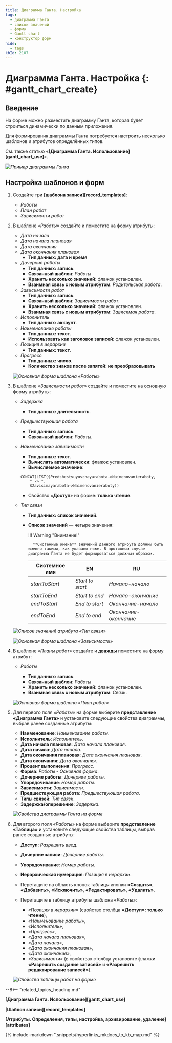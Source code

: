 ```yaml
---
title: Диаграмма Ганта. Настройка
tags:
  - диаграмма Ганта
  - список значений
  - формы
  - Gantt chart
  - конструктор форм
hide:
  - tags
kbId: 2107
---
```


# Диаграмма Ганта. Настройка {: #gantt_chart_create}

## Введение

На форме можно разместить диаграмму Ганта, которая будет строиться динамически по данным приложения.

Для формирования диаграммы Ганта потребуется настроить несколько шаблонов и атрибутов определённых типов.

См. также статью «**[Диаграмма Ганта. Использование][gantt_chart_use]**».

*![Пример диаграммы Ганта](gantt_chart_example.png)*

## Настройка шаблонов и форм

1. Создайте три **[шаблона записи][record_templates]**:

    * _Работы_
    * _План работ_
    * _Зависимости работ_

2. В шаблоне _«Работы»_ создайте и поместите на форму атрибуты:

    * _Дата начала_
    * _Дата начала плановая_
    * _Дата окончания_
    * _Дата окончания плановая_
        * **Тип данных: дата и время**
    * _Дочерние работы_
        * **Тип данных: запись**.
        * **Связанный шаблон**: _Работы_
        * **Хранить несколько значений**: флажок установлен.
        * **Взаимная связь с новым атрибутом**: _Родительская работа_.
    * _Зависимости работ_
        * **Тип данных: запись**.
        * **Связанный шаблон**: _Зависимости работ_.
        * **Хранить несколько значений**: флажок установлен.
        * **Взаимная связь с новым атрибутом**: _Зависимая работа_.
    * _Исполнитель_
        * **Тип данных: аккаунт**.
    * _Наименование работы_ 
        * **Тип данных: текст**.
        * **Использовать как заголовок записей**: флажок установлен.
    * _Позиция в иерархии_
        * **Тип данных: текст**.
    * _Прогресс_
        * **Тип данных: число**.
        * **Количество знаков после запятой: не преобразовывать**

    *![Основная форма шаблона «Работы»](creating_gantt_chart_work_template_form.png)*

3. В шаблоне _«Зависимости работ»_ создайте и поместите на основную форму атрибуты:

    * _Задержка_

         * **Тип данных: длительность**.

    * _Предшествующая работа_

        * **Тип данных: запись**.
        * **Связанный шаблон**: _Работы_.

    * _Наименование зависимости_

        * **Тип данных: текст**.
        * **Вычислять автоматически**: флажок установлен.
        * **Вычисляемое значение**:

        ```mysql
        CONCAT(LIST($Predshestvuyuschayarabota->Naimenovanieraboty,
            " -> ",
            $Zavisimayarabota->Naimenovanieraboty))
        ```

        * Свойство «**Доступ**» на форме: **только чтение**.

    * _Тип связи_

        * **Тип данных: список значений**.
        * **Список значений** — четыре значения:

            !!! Warning "Внимание!"

                **Системные имена** значений данного атрибута должны быть именно такими, как указано ниже. В противном случае диаграмма Ганта не будет формироваться должным образом.

            | Системное имя  | EN               | RU                    |
            | -------------- | ---------------- | --------------------- |
            | _startToStart_ | _Start to start_ | _Начало-начало_       |
            | _startToEnd_   | _Start to end_   | _Начало-окончание_    |
            | _endToStart_   | _End to start_   | _Окончание-начало_    |
            | _endToEnd_     | _End to end_     | _Окончание-окончание_ |

    *![Список значений атрибута «Тип связи»](creating_gantt_chart_link_type_value_list.png)*

    *![Основная форма шаблона «Зависимости»](creating_gantt_chart_work_dependency.png)*

4. В шаблоне _«Планы работ»_ создайте и **дважды** поместите на форму атрибут:

    * _Работы_

        * **Тип данных: запись**.
        * **Связанный шаблон**: _Работы_
        * **Хранить несколько значений**: флажок установлен.
        * **Взаимная связь с новым атрибутом**: _Связь_.

    *![Основная форма шаблона «План работ»](creating_gantt_chart_work_plan_form.png)*

5. Для первого поля _«Работы»_ на форме выберите **представление «Диаграмма Ганта»** и установите следующие свойства диаграммы, выбрав ранее созданные атрибуты:

    * **Наименование**: _Наименование работы_.
    * **Исполнитель**: _Исполнитель_.
    * **Дата начала плановая**: _Дата начала плановая_.
    * **Дата начала**: _Дата начала_.
    * **Дата окончания плановая**: _Дата окончания плановая_.
    * **Дата окончания**: _Дата окончания_.
    * **Процент выполнения**: _Прогресс_.
    * **Форма**: _Работы - Основная форма_.
    * **Дочерние работы**: _Дочерние работы_.
    * **Упорядочивание**: _Номер работы_.
    * **Зависимости**: _Зависимости_.
    * **Предшествующая работа**: _Предшествующая работа_.
    * **Типы связей**: _Тип связи_.
    * **Задержка/опережение**: _Задержка_.

    *![Свойства диаграммы Ганта на форме](creating_gantt_chart_properties.png)*

6. Для второго поля _«Работы»_ на форме выберите **представление «Таблица»** и установите следующие свойства таблицы, выбрав ранее созданные атрибуты:

    * **Доступ**: _Разрешить ввод_.
    * **Дочерние записи**: _Дочерние работы_.
    * **Упорядочивание**: _Номер работы_.
    * **Иерархическая нумерация**: _Позиция в иерархии_.
    * Перетащите на область кнопок таблицы кнопки **«Создать»**, **«Добавить»**, **«Исключить»**, **«Редактировать»**, **«Удалить»**.
    * Перетащите в таблицу атрибуты шаблона _«Работы»_: 

        * _«Позиция в иерархии»_ (свойство столбца **«Доступ»: только чтение**), 
        * _«Наименование работы»_, 
        * _«Исполнитель»_, 
        * _«Прогресс»_, 
        * _«Дата начала плановая»_, 
        * _«Дата начала»_, 
        * _«Дата окончания плановая»_, 
        * _«Дата окончания»_, 
        * _«Зависимости»_ (в свойствах столбца установите флажки **«Разрешить создание записей»** и **«Разрешить редактирование записей»**).

    *![Свойства таблицы работ на форме](creating_gantt_chart_table_properties.png)*

--8<-- "related_topics_heading.md"

**[Диаграмма Ганта. Использование][gantt_chart_use]**

**[Шаблон записи][record_templates]**

**[Атрибуты. Определения, типы, настройка, архивирование, удаление][attributes]**

{% include-markdown ".snippets/hyperlinks_mkdocs_to_kb_map.md" %}
